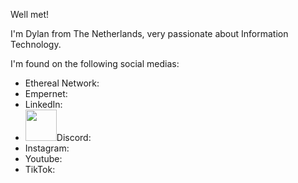 Well met!

I'm Dylan from The Netherlands, very passionate about Information Technology.

I'm found on the following social medias:

- Ethereal Network:
- Empernet:
- LinkedIn:
- <img src="https://git.ethereal-network.com/repo-avatars/24df739cf956853ba3aeeea6b3facb7f4737ea083fc018d5f5bd63ef971d4320" width="50">Discord:
- Instagram:
- Youtube:
- TikTok:

